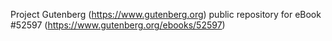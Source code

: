 Project Gutenberg (https://www.gutenberg.org) public repository for
eBook #52597 (https://www.gutenberg.org/ebooks/52597)
